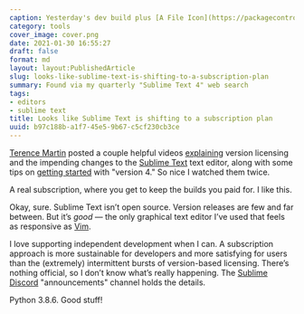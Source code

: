```yaml
---
caption: Yesterday's dev build plus [A File Icon](https://packagecontrol.io/packages/A%20File%20Icon)
category: tools
cover_image: cover.png
date: 2021-01-30 16:55:27
draft: false
format: md
layout: layout:PublishedArticle
slug: looks-like-sublime-text-is-shifting-to-a-subscription-plan
summary: Found via my quarterly "Sublime Text 4" web search
tags:
- editors
- sublime text
title: Looks like Sublime Text is shifting to a subscription plan
uuid: b97c188b-a1f7-45e5-9b67-c5cf230cb3ce
---
```


[Terence Martin][terence-martin] posted a couple helpful videos [explaining][]
version licensing and the impending changes to the [Sublime Text][sublime-text]
text editor, along with some tips on [getting started][getting-started] with
"version 4." So nice I watched them twice.

A real subscription, where you get to keep the builds you paid for.  I like
this.

Okay, sure.  Sublime Text isn’t open source.  Version releases are few and far
between. But it’s *good* — the only graphical text editor I’ve used that feels
as responsive as [Vim][vim].

I love supporting independent development when I can.  A subscription approach
is more sustainable for developers and more satisfying for users than the
(extremely) intermittent bursts of version-based licensing.  There’s nothing
official, so I don’t know what’s really happening.  The [Sublime
Discord][sublime-discord] "announcements" channel holds the details.

Python 3.8.6. Good stuff!

[terence-martin]: https://odatnurd.net
[explaining]: https://youtu.be/P52ZBQvAAsU
[sublime-text]: https://www.sublimetext.com
[getting-started]: https://youtu.be/_HoltQwvF2o
[vim]: /tags/vim
[sublime-discord]: https://discord.gg/HcmwdVK